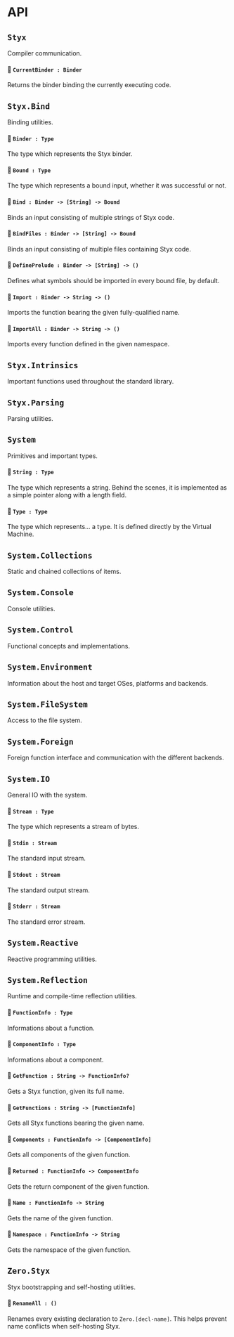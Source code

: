 API
===

## `Styx`
Compiler communication.

#### :small_orange_diamond: `CurrentBinder : Binder`
Returns the binder binding the currently executing code.

## `Styx.Bind`
Binding utilities.

#### :small_blue_diamond: `Binder : Type`
The type which represents the Styx binder.

#### :small_blue_diamond: `Bound : Type`
The type which represents a bound input, whether it was successful or not.

#### :small_orange_diamond: `Bind : Binder -> [String] -> Bound`
Binds an input consisting of multiple strings of Styx code.

#### :small_orange_diamond: `BindFiles : Binder -> [String] -> Bound`
Binds an input consisting of multiple files containing Styx code.

#### :small_orange_diamond: `DefinePrelude : Binder -> [String] -> ()`
Defines what symbols should be imported in every bound file, by default.

#### :small_orange_diamond: `Import : Binder -> String -> ()`
Imports the function bearing the given fully-qualified name.

#### :small_orange_diamond: `ImportAll : Binder -> String -> ()`
Imports every function defined in the given namespace.

## `Styx.Intrinsics`
Important functions used throughout the standard library.

## `Styx.Parsing`
Parsing utilities.

## `System`
Primitives and important types.

#### :small_blue_diamond: `String : Type`
The type which represents a string. Behind the scenes, it is implemented as a simple pointer along with a length field.

#### :small_blue_diamond: `Type : Type`
The type which represents... a type. It is defined directly by the Virtual Machine.

## `System.Collections`
Static and chained collections of items.

## `System.Console`
Console utilities.

## `System.Control`
Functional concepts and implementations.

## `System.Environment`
Information about the host and target OSes, platforms and backends.

## `System.FileSystem`
Access to the file system.

## `System.Foreign`
Foreign function interface and communication with the different backends.

## `System.IO`
General IO with the system.

#### :small_blue_diamond: `Stream : Type`
The type which represents a stream of bytes.

#### :small_orange_diamond: `Stdin : Stream`
The standard input stream.

#### :small_orange_diamond: `Stdout : Stream`
The standard output stream.

#### :small_orange_diamond: `Stderr : Stream`
The standard error stream.

## `System.Reactive`
Reactive programming utilities.

## `System.Reflection`
Runtime and compile-time reflection utilities.

#### :small_blue_diamond: `FunctionInfo : Type`
Informations about a function.

#### :small_blue_diamond: `ComponentInfo : Type`
Informations about a component.

#### :small_orange_diamond: `GetFunction : String -> FunctionInfo?`
Gets a Styx function, given its full name.

#### :small_orange_diamond: `GetFunctions : String -> [FunctionInfo]`
Gets all Styx functions bearing the given name.

#### :small_orange_diamond: `Components : FunctionInfo -> [ComponentInfo]`
Gets all components of the given function.

#### :small_orange_diamond: `Returned : FunctionInfo -> ComponentInfo`
Gets the return component of the given function.

#### :small_orange_diamond: `Name : FunctionInfo -> String`
Gets the name of the given function.

#### :small_orange_diamond: `Namespace : FunctionInfo -> String`
Gets the namespace of the given function.

## `Zero.Styx`
Styx bootstrapping and self-hosting utilities.

#### :small_orange_diamond: `RenameAll : ()`
Renames every existing declaration to `Zero.[decl-name]`. This helps prevent name conflicts when self-hosting Styx.